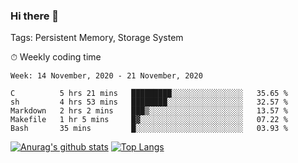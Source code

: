 ### Hi there 👋

Tags: Persistent Memory, Storage System

<!--

[![Anurag's github stats](https://github-readme-stats.vercel.app/api?username=wwyf)](https://github.com/anuraghazra/github-readme-stats)

[![Anurag's github stats](https://github-readme-stats.vercel.app/api?username=wwyf&count_private=true)](https://github.com/anuraghazra/github-readme-stats)


[![Top Langs](https://github-readme-stats.vercel.app/api/top-langs/?username=wwyf&count_private=true&&hide=jupyter%20notebook,html)](https://github.com/anuraghazra/github-readme-stats)



-->


⏱ Weekly coding time

<!--START_SECTION:waka-->
```text
Week: 14 November, 2020 - 21 November, 2020

C          5 hrs 21 mins   █████████░░░░░░░░░░░░░░░░   35.65 % 
sh         4 hrs 53 mins   ████████░░░░░░░░░░░░░░░░░   32.57 % 
Markdown   2 hrs 2 mins    ███▒░░░░░░░░░░░░░░░░░░░░░   13.57 % 
Makefile   1 hr 5 mins     █▓░░░░░░░░░░░░░░░░░░░░░░░   07.22 % 
Bash       35 mins         █░░░░░░░░░░░░░░░░░░░░░░░░   03.93 % 
```
<!--END_SECTION:waka-->



[![Anurag's github stats](https://github-readme-stats.vercel.app/api?username=wwyf&count_private=true&show_icons=true&hide_border=true)](https://github.com/anuraghazra/github-readme-stats) [![Top Langs](https://github-readme-stats.vercel.app/api/top-langs/?username=wwyf&count_private=true&hide=jupyter%20notebook,html&langs_count=10&layout=compact&hide_border=true)](https://github.com/anuraghazra/github-readme-stats)

<!--

[![willianrod's wakatime stats](https://github-readme-stats.vercel.app/api/wakatime?username=wwyf)](https://github.com/anuraghazra/github-readme-stats)


-->
